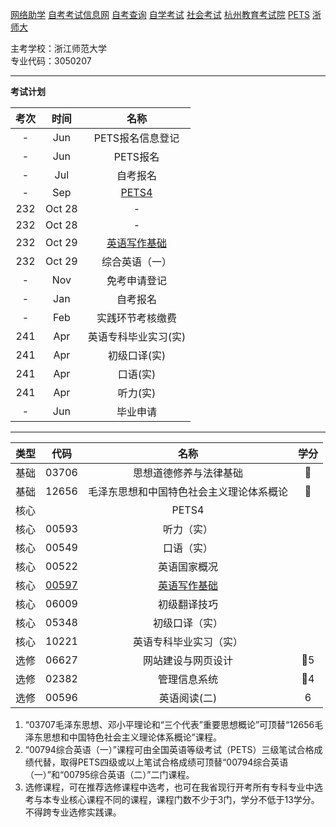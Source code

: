 [网络助学](https://zhejiang.zikao365.com)
[自考考试信息网](https://zk.zjzs.net/)
[自考查询](http://61.175.196.157/zkcxController.do?list)
[自学考试](https://www.zjzs.net/moban/index/2c9081f061d15b160161d1661f040016_tree.html)
[社会考试](https://www.zjzs.net/moban/index/2c9081f061d15b160161d1664ccd0018_tree.html)
[杭州教育考试院](http://www.hzjyksy.cn/)
[PETS](https://pets.neea.edu.cn/)
[浙师大](http://j.zjnu.edu.cn/907/list.htm)

主考学校：浙江师范大学<br/>
专业代码：3050207

<a-countdown name="自考" date="2023-10-28" type="week"></a-countdown>


<a-remind message="PETS报名信息登记" start="2023-5-15" end="2023-7-1"></a-remind>

<a-remind message="自考报名" start="2023-7-1" end="2023-7-31"></a-remind>

<a-remind message="免考登记" start="2023-11-1" end="2023-12-1"></a-remind>

<a-remind message="自考报名" start="2023-1-1" end="2023-1-31"></a-remind>

<a-remind message="实践环节考核缴费" start="2023-2-1" end="2023-2-28"></a-remind>

---

**考试计划**

|考次|时间|名称|
|:----------:|:----------:|:----------:|
|-|Jun|PETS报名信息登记|
|-|Jun|PETS报名|
|-|Jul|自考报名|
|-|Sep|[PETS4](PETS4.md)|
|232|Oct 28|-|
|232|Oct 28|-|
|232|Oct 29|[英语写作基础](00597.md)|
|232|Oct 29|综合英语（一）|
|-|Nov|免考申请登记|
|-|Jan|自考报名|
|-|Feb|实践环节考核缴费|
|241|Apr|英语专科毕业实习(实)|
|241|Apr|初级口译(实)|
|241|Apr|口语(实)|
|241|Apr|听力(实)|
|-|Jun|毕业申请|

---

|类型|代码|名称|学分|
|:----------:|:----------:|:----------:|:----------:|
|基础|03706|思想道德修养与法律基础|🥇|
|基础|12656|毛泽东思想和中国特色社会主义理论体系概论|🥇|
|核心||PETS4| |
|核心|00593|听力（实）| |
|核心|00549|口语（实）| |
|核心|00522|英语国家概况| |
|核心|[00597](00597.md)|[英语写作基础](00597.md)| |
|核心|06009|初级翻译技巧| |
|核心|05348|初级口译（实）| |
|核心|10221|英语专科毕业实习（实）| |
|选修|06627|网站建设与网页设计|🥇5|
|选修|02382|管理信息系统|🥇4|
|选修|00596|英语阅读(二)|6|

1. “03707毛泽东思想、邓小平理论和“三个代表”重要思想概论”可顶替“12656毛泽东思想和中国特色社会主义理论体系概论”课程。
2. “00794综合英语（一）”课程可由全国英语等级考试（PETS）三级笔试合格成绩代替，取得PETS四级或以上笔试合格成绩可顶替“00794综合英语（一）”和“00795综合英语（二）”二门课程。
3. 选修课程，可在推荐选修课程中选考，也可在我省现行开考所有专科专业中选考与本专业核心课程不同的课程，课程门数不少于3门，学分不低于13学分。不得跨专业选修实践课。
